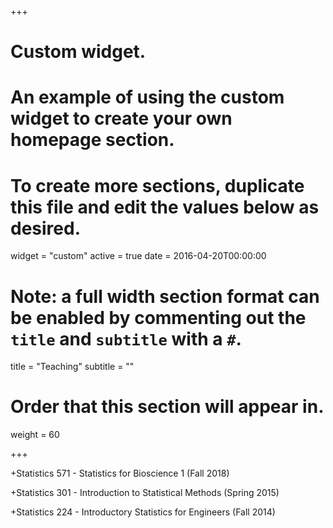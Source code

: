 +++
# Custom widget.
# An example of using the custom widget to create your own homepage section.
# To create more sections, duplicate this file and edit the values below as desired.
widget = "custom"
active = true
date = 2016-04-20T00:00:00

# Note: a full width section format can be enabled by commenting out the `title` and `subtitle` with a `#`.
title = "Teaching"
subtitle = ""

# Order that this section will appear in.
weight = 60

+++

+Statistics 571 - Statistics for Bioscience 1 (Fall 2018)

<!-- Notes for RStudio and R, based on Professor Murray Clayton's original notes using RCommander

Lecture handouts-->

+Statistics 301 - Introduction to Statistical Methods (Spring 2015)

+Statistics 224 - Introductory Statistics for Engineers (Fall 2014)